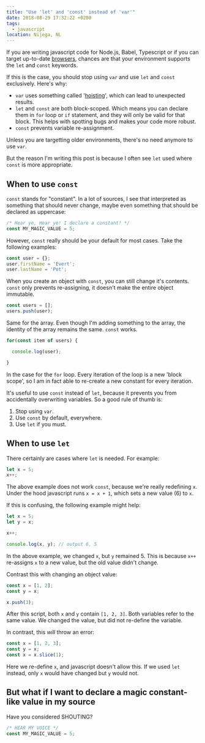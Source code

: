 ```yaml
---
title: "Use 'let' and 'const' instead of 'var'"
date: 2018-08-29 17:32:22 +0200
tags:
  - javascript
location: Nijega, NL
---
```


If you are writing javascript code for Node.js, Babel, Typescript or if you can
target up-to-date [browsers][1], chances are that your environment supports the
`let` and `const` keywords.

If this is the case, you should stop using `var` and use `let` and `const`
exclusively. Here's why:

* `var` uses something called '[hoisting][2]', which can lead to unexpected results.
* `let` and `const` are both block-scoped. Which means you can declare them in
  `for` loop or `if` statement, and they will only be valid for that block. This
  helps with spotting bugs and makes your code more robust.
* `const` prevents variable re-assignment.

Unless you are targetting older environments, there's no need anymore to use
`var`.

But the reason I'm writing this post is because I often see `let` used where
`const` is more appropriate.

When to use `const`
-------------------

`const` stands for "constant". In a lot of sources, I see that interpreted as
something that should never change, maybe even something that should be
declared as uppercase:

```javascript
/* Hear ye, Hear ye! I declare a constant! */
const MY_MAGIC_VALUE = 5;
```

However, `const` really should be your default for most cases. Take the
following examples:


```javascript
const user = {};
user.firstName = 'Evert';
user.lastName = 'Pot';
```

When you create an object with `const`, you
can still change it's contents. `const` only prevents re-assigning, it doesn't
make the entire object immutable.

```javascript
const users = [];
users.push(user);
```

Same for the array. Even though I'm adding something to the array, the identity
of the array remains the same. `const` works.

```javascript
for(const item of users) {

  console.log(user);

}
```

In the case for the `for` loop. Every iteration of the loop is a new
'block scope', so I am in fact able to re-create a new constant for every
iteration.

It's useful to use `const` instead of `let`, because it prevents you from
accidentally overwriting variables. So a good rule of thumb is:

1. Stop using `var`.
2. Use `const` by default, everywhere.
3. Use `let` if you must.


When to use `let`
-----------------

There certainly are cases where `let` is needed. For example:

```javascript
let x = 5;
x++;
```

The above example does not work `const`, because we're really redefining `x`.
Under the hood javascript runs `x = x + 1`, which sets a new value (6) to `x`.

If this is confusing, the following example might help:

```javascript
let x = 5;
let y = x;

x++;

console.log(x, y); // output 6, 5
```

In the above example, we changed `x`, but `y` remained 5. This is because
`x++` re-assigns `x` to a new value, but the old value didn't change.

Contrast this with changing an object value:

```javascript
const x = [1, 2];
const y = x;

x.push(3);
```

After this script, both `x` and `y` contain `[1, 2, 3]`. Both variables refer
to the same value. We changed the value, but did not re-define the variable.

In contrast, this _will_ throw an error:

```javascript
const x = [1, 2, 3];
const y = x;
const x = x.slice(1);
```

Here we re-define `x`, and javascript doesn't allow this. If we used `let`
instead, only `x` would have changed but `y` would not.


But what if I want to declare a magic constant-like value in my source
----------------------------------------------------------------------

Have you considered SHOUTING?

```javascript
/* HEAR MY VOICE */
const MY_MAGIC_VALUE = 5;
```

[1]: https://caniuse.com/#search=let
[2]: https://developer.mozilla.org/en-US/docs/Web/JavaScript/Reference/Statements/var#var_hoisting
